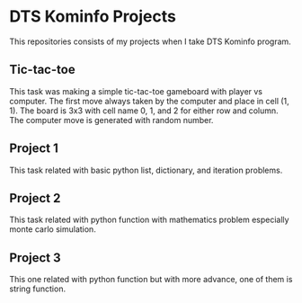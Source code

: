 # DTS Kominfo Projects
This repositories consists of my projects when I take DTS Kominfo program.

## Tic-tac-toe
This task was making a simple tic-tac-toe gameboard with player vs computer. The first move always taken by the computer and place in cell (1, 1). The board is 3x3 with cell name 0, 1, and 2 for either row and column. The computer move is generated with random number.

## Project 1
This task related with basic python list, dictionary, and iteration problems.

## Project 2
This task related with python function with mathematics problem especially monte carlo simulation.

## Project 3
This one related with python function but with more advance, one of them is string function.
